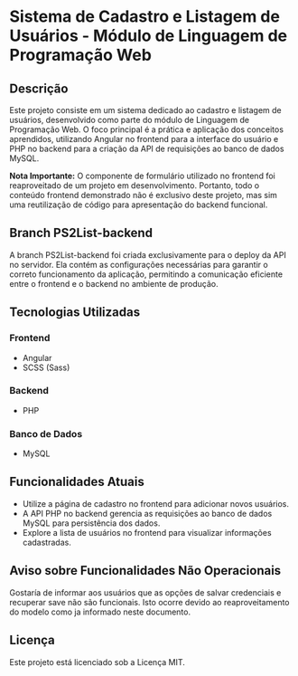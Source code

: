 # Sistema de Cadastro e Listagem de Usuários - Módulo de Linguagem de Programação Web

## Descrição

Este projeto consiste em um sistema dedicado ao cadastro e listagem de usuários, desenvolvido como parte do módulo de Linguagem de Programação Web. O foco principal é a prática e aplicação dos conceitos aprendidos, utilizando Angular no frontend para a interface do usuário e PHP no backend para a criação da API de requisições ao banco de dados MySQL.

**Nota Importante:**
O componente de formulário utilizado no frontend foi reaproveitado de um projeto em desenvolvimento. Portanto, todo o conteúdo frontend demonstrado não é exclusivo deste projeto, mas sim uma reutilização de código para apresentação do backend funcional.

## Branch PS2List-backend

A branch PS2List-backend foi criada exclusivamente para o deploy da API no servidor. Ela contém as configurações necessárias para garantir o correto funcionamento da aplicação, permitindo a comunicação eficiente entre o frontend e o backend no ambiente de produção.

## Tecnologias Utilizadas

### Frontend

- Angular
- SCSS (Sass)

### Backend

- PHP

### Banco de Dados

- MySQL

## Funcionalidades Atuais

- Utilize a página de cadastro no frontend para adicionar novos usuários.
- A API PHP no backend gerencia as requisições ao banco de dados MySQL para persistência dos dados.
- Explore a lista de usuários no frontend para visualizar informações cadastradas.

## Aviso sobre Funcionalidades Não Operacionais

Gostaría de informar aos usuários que as opções de salvar credenciais e recuperar save não são funcionais. Isto ocorre devido ao reaproveitamento do modelo como ja informado neste documento.

## Licença

Este projeto está licenciado sob a Licença MIT.
